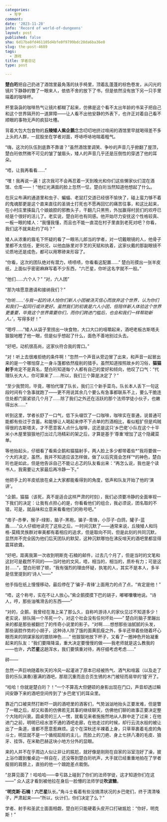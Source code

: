 ```yaml
---
categories:
  - 写字
comment: 
date: '2023-11-28'
info: 'Record of world-of-dungeons'
layout: post
published: false
sha: 6d17ba8fd461105d4bfe0f9799bdc20da6ba36e0
slug: the-post-4689
tags:
  - 游戏
title: 学者日记
type: post

---
```

**楚白珩**把自己扔进了酒馆里最角落的扶手椅里，顶着乱蓬蓬的棕色卷发，从闪光的镜片下静静的瞥了一眼来人，依依不舍的放下了书，但是依然没有放下另一只手里端着的咖啡杯。

杯里袅袅的咖啡热气让镜片都糊了起来，仿佛是这个看不太出年龄的书呆子把自己和这个世界隔开的一道屏障——让人看不出他安静的外表下，也许正对着自己看不顺眼的事物无声的疯狂吐槽。

背着大包大包食物的**丘陵矮人紫企鹅**念念叨叨地挤过喧闹的酒馆里早就喝得差不多上头的人群，一屁股坐在学者对面，呼哧呼哧地喘着粗气。

“嗨，这次的队伍到底靠不靠谱？”虽然酒馆里调笑、争吵的声音几乎掀翻了屋顶，楚白珩依然微不可见的皱了皱眉头，矮人的声音几乎还是压倒性的穿透了他的耳朵。

“唔，让我再看看……”

“嘿！我再说一遍！这次我可不会再忍着一天到晚光和你们这些懒家伙们混在酒馆、仓库——！”他红光满面的脸上忽然一怔。楚白珩当然知道他想起了什么。

在灰尘布满的通道里和虫子、蝙蝠、老鼠打交道已经很不愉快了，碰上蛮力够不着的鬼魂那更是这个直来直往的圣骑士打死也不愿再回忆的痛苦往事，和这比起来，在小村庄里揍扁几个娘娘腔的邪教头子，干翻几只黑熊，外加赢得村民们的欢呼已经是个很好的活儿了。老实说，楚白珩也有同感。他开始尽力安抚这个性格较真、一板一眼的矮人：“我懂我懂，而且也不能一直混在村子里直到老死对吧？你看，我们这不就来赴约了吗？”

矮人从浓重的眉毛下怀疑的看了一眼吊儿郎当的学者，对一切戴眼镜的人，他骨子里都不太信任，更何况，以他血脉里对手艺的天赋和执着，这家伙戴的那副眼镜不论质地还是成色，都可以用寒碜来形容了。

“你看，这次的团队绝对有潜力，啧啧啧，你看看这配置……” 楚白珩摸出一张羊皮纸，上面似乎密密麻麻写着不少东西，“六芒星，你听这名字就不一般。”

“他们……六个人？” “对，六人团”

“那为啥愿意邀请和接纳我们？”

“你听……*‘与我一起的诗人怕你们新人小团被浇灭信心而放弃这个世界，认为你们和我们一起同行或许更好。虽然我们的初衷是六人小团，但陪伴新人体验这个世界更重要，毕竟这个世界需要你们，而你们跨进门槛后，也会和我们一样帮助新人。’*，写得多好！”

“嗯哼……”矮人从袋子里捞出一块食物，大口大口的咀嚼起来，酒吧老板古斯塔夫狠狠地瞪了他一眼，但是似乎想起了什么，面色不善地别过头去。

“好吧，动机很高尚，这家伙符合我的胃口。” 

“对！听上去很难拒绝的条件啊！”忽然一个声音从旁边冒了出来，和声音一起冒出来的是一个哪怕穿上一身斗篷都依然瘦削的猎手。虽然知道按照故乡的习俗，**猫猫射手**肯定不是真名，楚白珩知道每个人都有自己的爱好和倾向，他叹了口气：“代理队长大人，你可算来了……所以，我们三个算是决定了？”

“至少我赞同，毕竟，哪怕代理了队长，我们三个新手菜鸟，队长本人丢下一句这段时间有个急事就跑了——更不用说其余几个要么有急事都联系不上，要么干脆连住处都门窗紧锁几个月了……除了我们之外还在活跃的那个法师学徒小伙子，也嫩得出水……”

听到这里，学者长舒了一口气，低下头啜饮了一口咖啡，咖啡实在普通，说普通可能都有些过于含蓄。和能够让人喝起来停不下点单的烈酒相比，看似粗犷但是鸡贼得很的古斯塔夫，才不愿意客人点什么咖啡，这还是这只‘乡巴佬’小队在这个十平米小木屋里狠狠地打出过几场精彩的架之后，才算是基于‘尊重’增加了这个隐藏菜单。

等他抬起头，仔细看了看紫企鹅和猫猫射手，两人脸上多少都带着些*“我将要做一个大的决定，虽然，我并不知道应该怎样做，做了以后究竟会怎样”*的神色，楚白珩也是如此，但是他告诉自己不能让忐忑的队友看出来：“再怎么说，我也是个读书人，我需要让大家最后再冷静一下。”

他把手上的羊皮纸放在桌上大家都能看得到的角度，低声和队友开始了他的‘演讲’。

“企鹅，猫猫（该死，真不是适合这样严肃的时刻），我们必须要冷静的全面审视一下我们的决定：让我有点担心的是，你看看他们的组合，我必须说，团名取的不错，可是，就品味和立意来看看他们的称号吧。”

“痞子-赤拳，猴子-绿影，脑子-黑袍，骗子-青锋，小莎子-白鸽，罐子-蓝盾……”众人仔细地读完了这些之后，一时间沉默了——通常来说，丘陵矮人和玛格-莫精灵族群对审美都有着相应的追求，但是取向不同，但是此刻的共同沉默，显然并不完全因为他们后天团队的默契，这种沉默哪怕在沸反喧天的酒吧里都显得震耳欲聋。

“好吧，距离我第一次收到明斯克·石楠的邮件，过去几个月了，但是当时的文笔和这封可是截然不同的——当时他的文风，唔，相当的，相当的，质朴有力；可是这封……”，楚白珩顿了顿，“我有强烈的理由怀疑，执笔的人，其实不是本人，多半是信里提到的‘诗人’——”

他手指在纸上慢慢移动，最后停在了‘骗子-青锋’上面用力的点了点，“肯定是他！”

“唔，这个称号，实在不让人放心。”紫企鹅摸摸下巴的胡子，嘟嘟囔囔地说。“诗人，哼，那些油嘴滑舌的东西——”

“对的，企鹅，我曾经在海上呆了那么久，自称吟游诗人的家伙见过不知道多少！老实说，排队隔一个吊死一个，对这个社会没有任何坏处——” 楚白珩脑子里蹦出来的都是那些被翻烂了的传奇小说里的影子。“对啊……想想那些油腻腻的头发，那些装腔作势的小胡子，这种诗人除了饿的面黄肌瘦之外，多半还带着些随着坏心眼而来的阴谋家般的猥琐神色……” 他狠狠地放下杯子，又看了一圈神色开始凝重起来的队友：“我们要降降温，重大决定要慢慢的做——我老师就是这么教我的——也许，**六芒星**这趟浑水，我们要慎重对待，再仔细考虑考虑……”

砰——

忽然一声巨响随着秋天的冷风一起灌进了原本已经被热气、酒气和喧嚣（以及走了音的乐队演奏}塞满的酒吧，那扇沉重而且合页生锈的木门被轻而易举的‘撞’开了。

“哈哈！你就是楚白珩？！”一个不算高大但健硕的身影出现在门口，声音却透过瞬间安静下来的酒吧空间传到了‘乡巴佬’们的耳朵里。

靠近门口被突然打断吓一跳的酒吧里的酒客们，气势汹汹地抬头正要发难，但是瞥了一眼之后，却又和善的仿佛若无其事的继续聊天，仿佛他们聊的故事正要决定整个大陆的兴衰。圆桌旁的三人一愣，就看见来者施施然地从人群中走了过来；在他进门之前，明明已经水泄不通的酒吧走廊，在他走过的时候，却行云流水般的被让出了一条道，谁都不愿意惹麻烦。这个在深秋还半裸着上身，只草草裹着毛皮的角斗士，明显就不是一个循规蹈矩的主儿，而脸上的刀疤、身上七拼八凑的毛皮、狼牙、挂饰，在米勒巴赫这块小地方分外的显眼。

来的人并不在乎周边人似让非让的尴尬，就好像是刚刚在自家的浴室泡好了澡，披上浴巾踱到餐桌边一样自在，还没等到楚白珩吭声，大手就已经重重地拍在了学者瘦弱的肩膀上，直拍的他一个踉跄差点栽倒。

“总算见面了！哈哈哈——幸亏路上碰到了你们的法师学徒，这才知道你们在这——” 众人这才看到被他拉在身后一脸懵的法师学徒**吹波糖**。

“**明克斯·石楠**！**六芒星**队长。”角斗士看着有些没搞清状况的乡巴佬们，终于清清嗓子，严肃起来——“所以，伙计们，你们决定了么？”

学者、射手和圣武士面面相觑，楚白珩只能硬着头皮开口打破尴尬：“你好，明克斯！”




